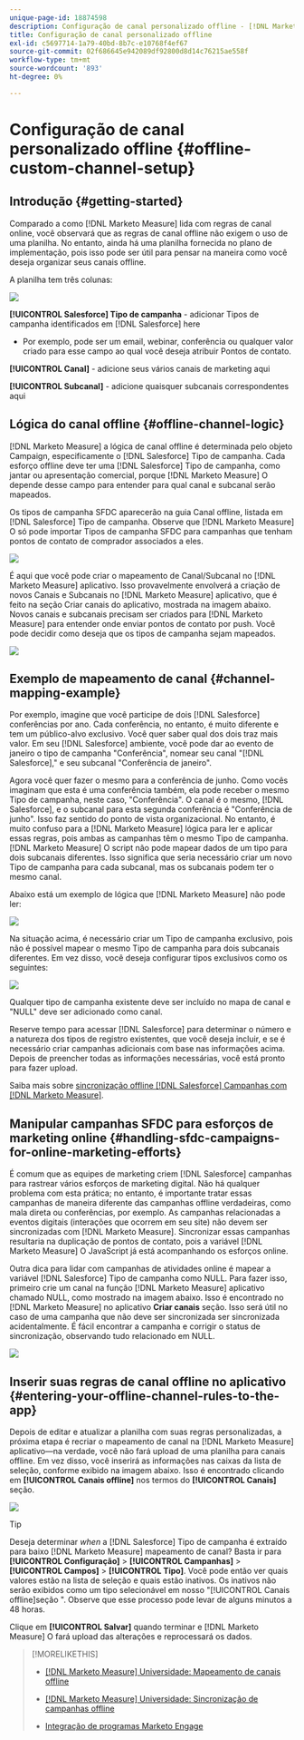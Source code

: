 ```yaml
---
unique-page-id: 18874598
description: Configuração de canal personalizado offline - [!DNL Marketo Measure] - Documentação do produto
title: Configuração de canal personalizado offline
exl-id: c5697714-1a79-40bd-8b7c-e10768f4ef67
source-git-commit: 02f686645e942089df92800d8d14c76215ae558f
workflow-type: tm+mt
source-wordcount: '893'
ht-degree: 0%

---
```


# Configuração de canal personalizado offline {#offline-custom-channel-setup}

## Introdução {#getting-started}

Comparado a como [!DNL Marketo Measure] lida com regras de canal online, você observará que as regras de canal offline não exigem o uso de uma planilha. No entanto, ainda há uma planilha fornecida no plano de implementação, pois isso pode ser útil para pensar na maneira como você deseja organizar seus canais offline.

A planilha tem três colunas:

![](assets/1-2.png)

**[!UICONTROL Salesforce] Tipo de campanha** - adicionar Tipos de campanha identificados em [!DNL Salesforce] here

* Por exemplo, pode ser um email, webinar, conferência ou qualquer valor criado para esse campo ao qual você deseja atribuir Pontos de contato.

**[!UICONTROL Canal]** - adicione seus vários canais de marketing aqui

**[!UICONTROL Subcanal]** - adicione quaisquer subcanais correspondentes aqui

## Lógica do canal offline {#offline-channel-logic}

[!DNL Marketo Measure] a lógica de canal offline é determinada pelo objeto Campaign, especificamente o [!DNL Salesforce] Tipo de campanha. Cada esforço offline deve ter uma [!DNL Salesforce] Tipo de campanha, como jantar ou apresentação comercial, porque [!DNL Marketo Measure] O depende desse campo para entender para qual canal e subcanal serão mapeados.

Os tipos de campanha SFDC aparecerão na guia Canal offline, listada em [!DNL Salesforce] Tipo de campanha. Observe que [!DNL Marketo Measure] O só pode importar Tipos de campanha SFDC para campanhas que tenham pontos de contato de comprador associados a eles.

![](assets/2-2.png)

É aqui que você pode criar o mapeamento de Canal/Subcanal no [!DNL Marketo Measure] aplicativo. Isso provavelmente envolverá a criação de novos Canais e Subcanais no [!DNL Marketo Measure] aplicativo, que é feito na seção Criar canais do aplicativo, mostrada na imagem abaixo. Novos canais e subcanais precisam ser criados para [!DNL Marketo Measure] para entender onde enviar pontos de contato por push. Você pode decidir como deseja que os tipos de campanha sejam mapeados.

![](assets/3-2.png)

## Exemplo de mapeamento de canal {#channel-mapping-example}

Por exemplo, imagine que você participe de dois [!DNL Salesforce] conferências por ano. Cada conferência, no entanto, é muito diferente e tem um público-alvo exclusivo. Você quer saber qual dos dois traz mais valor. Em seu [!DNL Salesforce] ambiente, você pode dar ao evento de janeiro o tipo de campanha &quot;Conferência&quot;, nomear seu canal &quot;[!DNL Salesforce],&quot; e seu subcanal &quot;Conferência de janeiro&quot;.

Agora você quer fazer o mesmo para a conferência de junho. Como vocês imaginam que esta é uma conferência também, ela pode receber o mesmo Tipo de campanha, neste caso, &quot;Conferência&quot;. O canal é o mesmo, [!DNL Salesforce], e o subcanal para esta segunda conferência é &quot;Conferência de junho&quot;. Isso faz sentido do ponto de vista organizacional. No entanto, é muito confuso para a [!DNL Marketo Measure] lógica para ler e aplicar essas regras, pois ambas as campanhas têm o mesmo Tipo de campanha. [!DNL Marketo Measure] O script não pode mapear dados de um tipo para dois subcanais diferentes. Isso significa que seria necessário criar um novo Tipo de campanha para cada subcanal, mas os subcanais podem ter o mesmo canal.

Abaixo está um exemplo de lógica que [!DNL Marketo Measure] não pode ler:

![](assets/4-2.png)

Na situação acima, é necessário criar um Tipo de campanha exclusivo, pois não é possível mapear o mesmo Tipo de campanha para dois subcanais diferentes. Em vez disso, você deseja configurar tipos exclusivos como os seguintes:

![](assets/5-2.png)

Qualquer tipo de campanha existente deve ser incluído no mapa de canal e &quot;NULL&quot; deve ser adicionado como canal.

Reserve tempo para acessar [!DNL Salesforce] para determinar o número e a natureza dos tipos de registro existentes, que você deseja incluir, e se é necessário criar campanhas adicionais com base nas informações acima. Depois de preencher todas as informações necessárias, você está pronto para fazer upload.

Saiba mais sobre [sincronização offline [!DNL Salesforce] Campanhas com [!DNL Marketo Measure]](/help/channel-tracking-and-setup/offline-channels/syncing-offline-campaigns.md).

## Manipular campanhas SFDC para esforços de marketing online {#handling-sfdc-campaigns-for-online-marketing-efforts}

É comum que as equipes de marketing criem [!DNL Salesforce] campanhas para rastrear vários esforços de marketing digital. Não há qualquer problema com esta prática; no entanto, é importante tratar essas campanhas de maneira diferente das campanhas offline verdadeiras, como mala direta ou conferências, por exemplo. As campanhas relacionadas a eventos digitais (interações que ocorrem em seu site) não devem ser sincronizadas com [!DNL Marketo Measure]. Sincronizar essas campanhas resultaria na duplicação de pontos de contato, pois a variável [!DNL Marketo Measure] O JavaScript já está acompanhando os esforços online.

Outra dica para lidar com campanhas de atividades online é mapear a variável [!DNL Salesforce] Tipo de campanha como NULL. Para fazer isso, primeiro crie um canal na função [!DNL Marketo Measure] aplicativo chamado NULL, como mostrado na imagem abaixo. Isso é encontrado no [!DNL Marketo Measure] no aplicativo **Criar canais** seção. Isso será útil no caso de uma campanha que não deve ser sincronizada ser sincronizada acidentalmente. É fácil encontrar a campanha e corrigir o status de sincronização, observando tudo relacionado em NULL.

![](assets/6-2.png)

## Inserir suas regras de canal offline no aplicativo {#entering-your-offline-channel-rules-to-the-app}

Depois de editar e atualizar a planilha com suas regras personalizadas, a próxima etapa é recriar o mapeamento de canal na [!DNL Marketo Measure] aplicativo—na verdade, você não fará upload de uma planilha para canais offline. Em vez disso, você inserirá as informações nas caixas da lista de seleção, conforme exibido na imagem abaixo. Isso é encontrado clicando em **[!UICONTROL Canais offline]** nos termos do **[!UICONTROL Canais]** seção.

![](assets/7-2.png)

>[!TIP]
>
>Deseja determinar _when_ a [!DNL Salesforce] Tipo de campanha é extraído para baixo [!DNL Marketo Measure] mapeamento de canal? Basta ir para **[!UICONTROL Configuração]** > **[!UICONTROL Campanhas]** > **[!UICONTROL Campos]** > **[!UICONTROL Tipo]**. Você pode então ver quais valores estão na lista de seleção e quais estão inativos. Os inativos não serão exibidos como um tipo selecionável em nosso &quot;[!UICONTROL Canais offline]seção &quot;. Observe que esse processo pode levar de alguns minutos a 48 horas.

Clique em **[!UICONTROL Salvar]** quando terminar e [!DNL Marketo Measure] O fará upload das alterações e reprocessará os dados.

>[!MORELIKETHIS]
>
>* [[!DNL Marketo Measure] Universidade: Mapeamento de canais offline](https://universityonline.marketo.com/courses/bizible-fundamentals-channel-management/#/page/5c630eca34d9f0367662b77f)
>
>* [[!DNL Marketo Measure] Universidade: Sincronização de campanhas offline](https://universityonline.marketo.com/courses/bizible-fundamentals-channel-management/#/page/5c63286e34d9f0367662b78b)
>
>* [Integração de programas Marketo Engage](/help/marketo-measure-and-marketo/marketo-measure-integrations-with-marketo/marketo-engage-programs-integration.md#channel-mapping)


